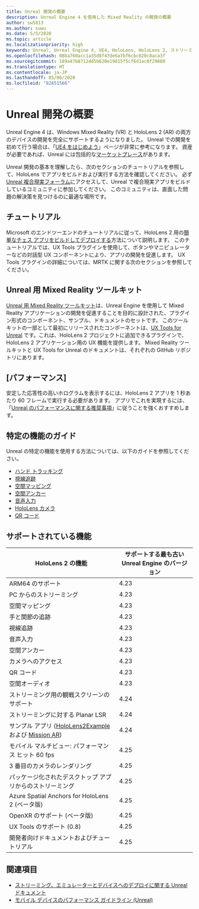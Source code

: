 ```yaml
---
title: Unreal 開発の概要
description: Unreal Engine 4 を使用した Mixed Reality の開発の概要
author: sw5813
ms.author: suwu
ms.date: 5/5/2020
ms.topic: article
ms.localizationpriority: high
keywords: Unreal, Unreal Engine 4, UE4, HoloLens, HoloLens 2, ストリーミング, リモート処理, Mixed Reality, 開発, 入門, 機能, 新しいプロジェクト, エミュレーター, ドキュメント, ガイド, 特徴, ホログラム
ms.openlocfilehash: 08ba760acc1a35d8f47de6a7bf6cbc020c8aca3f
ms.sourcegitcommit: 189a47b8712dd5b620e19815f5cf6d1ac0f29880
ms.translationtype: HT
ms.contentlocale: ja-JP
ms.lasthandoff: 05/06/2020
ms.locfileid: "82851566"
---
```

# <a name="unreal-development-overview"></a>Unreal 開発の概要

Unreal Engine 4 は、Windows Mixed Reality (VR) と HoloLens 2 (AR) の両方のデバイスの開発を完全にサポートするようになりました。 Unreal での開発を初めて行う場合は、「<a href="https://docs.unrealengine.com//GettingStarted/index.html" target="_blank">UE4 をはじめよう</a>」ページが非常に参考になります。 資産が必要であれば、Unreal には包括的な<a href="https://www.unrealengine.com/marketplace//store" target="_blank">マーケットプレース</a>があります。 

Unreal 開発の基本を理解したら、次のセクションのチュートリアルを参照して、HoloLens でアプリをビルドおよび実行する方法を確認してください。 必ず <a href="https://forums.unrealengine.com/development-discussion/vr-ar-development" target="_blank">Unreal 複合現実フォーラム</a>にアクセスして、Unreal で複合現実アプリをビルドしているコミュニティに参加してください。 このコミュニティは、直面した問題の解決策を見つけるのに最適な場所です。

## <a name="tutorial"></a>チュートリアル

Microsoft のエンドツーエンドのチュートリアルに従って、HoloLens 2 用の[簡単なチェス アプリをビルドしてデプロイする](unreal-uxt-ch1.md)方法について説明します。 このチュートリアルでは、UX Tools プラグインを使用して、ボタンやマニピュレーターなどの対話型 UX コンポーネントにより、アプリの開発を促進します。 UX Tools プラグインの詳細については、MRTK に関する次のセクションを参照してください。 

## <a name="mixed-reality-toolkit-for-unreal"></a>Unreal 用 Mixed Reality ツールキット

[Unreal 用 Mixed Reality ツールキット](https://github.com/microsoft/MixedRealityToolkit-Unreal)は、Unreal Engine を使用して Mixed Reality アプリケーションの開発を促進することを目的に設計された、プラグイン形式のコンポーネント、サンプル、ドキュメントのセットです。 このツールキットの一部として最初にリリースされたコンポーネントは、[UX Tools for Unreal](https://github.com/microsoft/MixedReality-UXTools-Unreal) です。これは、HoloLens 2 プロジェクトに追加できるプラグインで、HoloLens 2 アプリケーション用の UX 機能を提供します。 Mixed Reality ツールキットと UX Tools for Unreal のドキュメントは、それぞれの GitHub リポジトリにあります。 

## <a name="performance"></a>[パフォーマンス]

安定した応答性の高いホログラムを表示するには、HoloLens 2 アプリを 1 秒あたり 60 フレームで実行する必要があります。 アプリでこれを実現するには、「[Unreal のパフォーマンスに関する推奨事項](performance-recommendations-for-unreal.md)」に従うことを強くおすすめします。 

## <a name="guides-to-specific-features"></a>特定の機能のガイド

Unreal の特定の機能を使用する方法については、以下のガイドを参照してください。 
* [ハンド トラッキング](unreal-hand-tracking.md)
* [視線追跡](unreal-gaze-input.md)
* [空間マッピング](unreal-spatial-mapping.md)
* [空間アンカー](unreal-spatial-anchors.md)
* [音声入力](unreal-voice-input.md)
* [HoloLens カメラ](unreal-hololens-camera.md)
* [QR コード](unreal-qr-codes.md)

## <a name="supported-features"></a>サポートされている機能

| HoloLens 2 の機能 | サポートする最も古い Unreal Engine のバージョン |
| ----------- | ----------- |
| ARM64 のサポート | 4.23 |
| PC からのストリーミング | 4.23 |
| 空間マッピング | 4.23 |
| 手と関節の追跡 | 4.23 |
| 視線追跡 | 4.23 |
| 音声入力 | 4.23 |
| 空間アンカー | 4.23 |
| カメラへのアクセス | 4.23 |
| QR コード | 4.23 |
| 空間オーディオ | 4.23 |
| ストリーミング用の観戦スクリーンのサポート | 4.24 |
| ストリーミングに対する Planar LSR | 4.24 |
| サンプル アプリ ([HoloLens2Example](https://github.com/microsoft/MixedReality-Unreal-Samples) および [Mission AR](https://docs.unrealengine.com/en-US/Resources/Showcases/MissionAR/index.html)) | 4.24 |
| モバイル マルチビュー: パフォーマンス ヒット 60 fps | 4.25 |
| 3 番目のカメラのレンダリング | 4.25 |
| パッケージ化されたデスクトップ アプリからのストリーミング | 4.25 |
| Azure Spatial Anchors for HoloLens 2 (ベータ版) | 4.25 |
| OpenXR のサポート (ベータ版) | 4.25 |
| UX Tools のサポート (0.8) | 4.25 |
| 開発者向けドキュメントおよびチュートリアル | 4.25 |

## <a name="see-also"></a>関連項目
* <a href="https://docs.unrealengine.com//Platforms/AR/HoloLens2/index.html" target="_blank">ストリーミング、エミュレーターとデバイスへのデプロイに関する Unreal ドキュメント</a>
* <a href="https://docs.unrealengine.com//Platforms/Mobile/Performance/index.html" target="_blank">モバイル デバイスのパフォーマンス ガイドライン (Unreal)</a>
